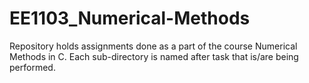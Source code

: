 # EE1103_Numerical-Methods

Repository holds assignments done as a part of the course Numerical Methods in C. Each sub-directory is named after task that is/are being performed. 

